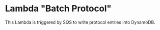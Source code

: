 # Lambda "Batch Protocol"

This Lambda is triggered by SQS to write protocol entries into DynamoDB.

